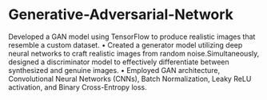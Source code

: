# Generative-Adversarial-Network
Developed a GAN model using TensorFlow to produce realistic images that resemble a custom dataset.
• Created a generator model utilizing deep neural networks to craft realistic images from random noise.Simultaneously, designed
a discriminator model to effectively differentiate between synthesized and genuine images.
• Employed GAN architecture, Convolutional Neural Networks (CNNs), Batch Normalization, Leaky ReLU activation, and Binary
Cross-Entropy loss.
